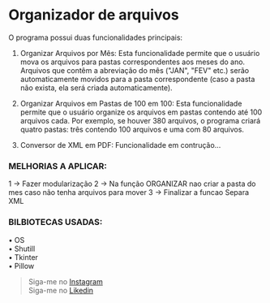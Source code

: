 # **Organizador de arquivos**
O programa possui duas funcionalidades principais:

1. Organizar Arquivos por Mês:
Esta funcionalidade permite que o usuário mova os arquivos para pastas correspondentes aos meses do ano.
Arquivos que contêm a abreviação do mês ("JAN", "FEV" etc.) serão automaticamente movidos para a pasta correspondente (caso a pasta não exista, ela será criada automaticamente).

2. Organizar Arquivos em Pastas de 100 em 100:
Esta funcionalidade permite que o usuário organize os arquivos em pastas contendo até 100 arquivos cada.
Por exemplo, se houver 380 arquivos, o programa criará quatro pastas: três contendo 100 arquivos e uma com 80 arquivos.

2. Conversor de XML em PDF:
Funcionalidade em contrução...





### MELHORIAS A APLICAR: 
1 → Fazer modularização
2 → Na função ORGANIZAR nao criar a pasta do mes caso não tenha arquivos para mover
3 → Finalizar a funcao Separa XML


### BILBIOTECAS USADAS:
• OS  
• Shutill  
• Tkinter  
• Pillow

> Siga-me no [Instagram](https://www.instagram.com/rncalazans/?next=%2F)  
> Siga-me no [Likedin](https://www.linkedin.com/in/renancalazansdev/)

